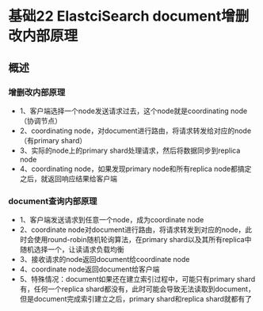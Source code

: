 # 基础22 ElastciSearch document增删改内部原理

## 概述

### 增删改内部原理

* 1、客户端选择一个node发送请求过去，这个node就是coordinating node（协调节点）
* 2、coordinating node，对document进行路由，将请求转发给对应的node（有primary shard）
* 3、实际的node上的primary shard处理请求，然后将数据同步到replica node
* 4、coordinating node，如果发现primary node和所有replica node都搞定之后，就返回响应结果给客户端


### document查询内部原理

* 1、客户端发送请求到任意一个node，成为coordinate node
* 2、coordinate node对document进行路由，将请求转发到对应的node，此时会使用round-robin随机轮询算法，在primary shard以及其所有replica中随机选择一个，让读请求负载均衡
* 3、接收请求的node返回document给coordinate node
* 4、coordinate node返回document给客户端
* 5、特殊情况：document如果还在建立索引过程中，可能只有primary shard有，任何一个replica shard都没有，此时可能会导致无法读取到document，但是document完成索引建立之后，primary shard和replica shard就都有了